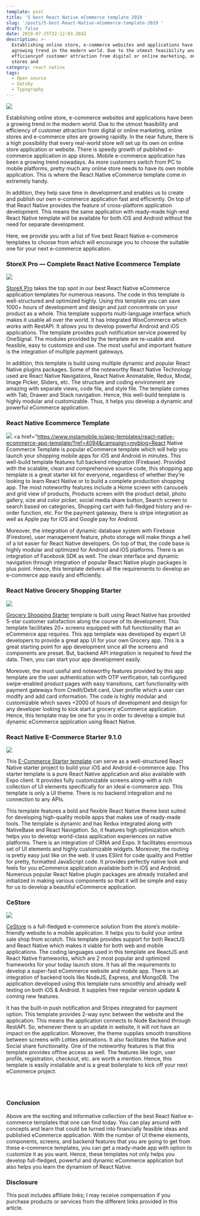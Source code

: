 ```yaml
---
template: post
title: '5 best React Native eCommerce template 2019 '
slug: '/posts/5-best-React-Native-eCommerce-template-2019 '
draft: false
date: 2019-07-25T22:12:03.284Z
description: >-
  Establishing online store, e-commerce websites and applications have been
  agrowing trend in the modern world. Due to the utmost feasibility and
  efficiencyof customer attraction from digital or online marketing, online
  stores and
category: react native
tags:
  - Open source
  - Gatsby
  - Typography
---
```

![](https://cdn-images-1.medium.com/max/800/0*lppQqiRCwd7zkGWu.png)

Establishing online store, e-commerce websites and applications have been a
growing trend in the modern world. Due to the utmost feasibility and efficiency
of customer attraction from digital or online marketing, online stores and
e-commerce sites are growing rapidly. In the near future, there is a high
possibility that every real-world store will set up its own on online store
application or website. There is speedy growth of published e-commerce
application in app stores. Mobile e-commerce application has been a growing
trend nowadays. As more customers switch from PC to mobile platforms, pretty
much any online store needs to have its own mobile application. This is where
the React Native eCommerce template come in extremely handy.

In addition, they help save time in development and enables us to create and
publish our own e-commerce application fast and efficiently. On top of that
React Native provides the feature of cross-platform application development.
This means the same application with ready-made high-end React Native template
will be available for both iOS and Android without the need for separate
development.

Here, we provide you with a list of five best React Native e-commerce templates
to choose from which will encourage you to choose the suitable one for your next
e-commerce application.

### StoreX Pro — Complete React Native Ecommerce Template

![](https://cdn-images-1.medium.com/max/800/0*6myq3KgwS16eCO9B.png)

[StoreX Pro](http://1.envato.market/70vE3) takes the top spot in our best React
Native eCommerce application templates for numerous reasons. The code in this
template is well-structured and optimized highly. Using this template you can
save 1000+ hours of development and design and just concentrate on your product
as a whole. This template supports multi-language interface which makes it
usable all over the world. It has integrated WooCommerce which works with
RestAPI. It allows you to develop powerful Android and iOS applications. The
template provides push notification service powered by OneSignal. The modules
provided by the template are re-usable and feasible, easy to customize and use.
The most useful and important feature is the integration of multiple payment
gateways.

In addition, this template is build using multiple dynamic and popular React
Native plugins packages. Some of the noteworthy React Native Technology used are
React Native Navigations, React Native Animatable, Redux, Modal, Image Picker,
Sliders, etc. The structure and coding environment are amazing with separate
views, code file, and style file. The template comes with Tab, Drawer and Stack
navigation. Hence, this well-build template is highly modular and customizable.
Thus, it helps you develop a dynamic and powerful eCommerce application.

### React Native Ecommerce Template

![](https://cdn-images-1.medium.com/max/800/0*8m80LqTiP_IkE3HL.png)
<a href="https://www.instamobile.io/app-templates/react-native-ecommerce-app-template/?ref=4094&campaign=myblog>React Native Ecommerce Template </a>
is popular eCommerce template which will help you launch your shopping mobile
apps for iOS and Android in minutes. This well-build template features full
backend integration (Firebase). Provided with the scalable, clean and
comprehensive source code, this shopping app template is a great starter kit for
everyone, regardless of whether they’re looking to learn React Native or to
build a complete production shopping app. The most noteworthy features include a
Home screen with carousels and grid view of products, Products screen with the
product detail, photo gallery, size and color picker, social media share button,
Search screen to search based on categories, Shopping cart with full-fledged
history and re-order function, etc. For the payment gateway, there is stripe
integration as well as Apple pay for iOS and Google pay for Android.

Moreover, the integration of dynamic database system with Firebase (Firestore),
user management feature, photo storage will make things a hell of a lot easier
for React Native developers. On top of that, the code base is highly modular and
optimized for Android and iOS platforms. There is an integration of Facebook SDK
as well. The clean interface and dynamic navigation through integration of
popular React Native plugin packages is plus point. Hence, this template
delivers all the requirements to develop an e-commerce app easily and
efficiently.

### React Native Grocery Shopping Starter

![](https://cdn-images-1.medium.com/max/800/0*GBUTOm44s8rZsBko.jpg)

[Grocery Shopping
Starter](https://store.enappd.com/product/react-native-grocery-shopping-starter/?aff=7)
template is built using React Native has provided 5-star customer satisfaction
along the course of its development. This template facilitates 20+ screens
equipped with full functionality that an eCommerce app requires. This app
template was developed by expert UI developers to provide a great app UI for
your own Grocery app. This is a great starting point for app development since
all the screens and components are preset. But, backend API integration is
required to feed the data. Then, you can start your app development easily.

Moreover, the most useful and noteworthy features provided by this app template
are the user authentication with OTP verification, tab configured swipe-enabled
product pages with easy transitions, cart functionality with payment gateways
from Credit/Debit card, User profile which a user can modify and add card
information. The code is highly modular and customizable which saves +2000 of
hours of development and design for any developer looking to kick start a
grocery eCommerce application. Hence, this template may be one for you in order
to develop a simple but dynamic eCommerce application using React Native.

### React Native E-Commerce Starter 9.1.0

![](https://cdn-images-1.medium.com/max/800/0*tmnf9EQEdCPjIdkP.png)

This [E-Commerce Starter
template](https://market.nativebase.io/view/react-native-e-commerce-starter?utm_source=StrapMobile&utm_medium=website&utm_campaign=StrapMobile)
can serve as a well-structured React Native starter project to build your iOS
and Android e-commerce app. This starter template is a pure React Native
application and also available with Expo client. It provides fully customizable
screens along-with a rich collection of UI elements specifically for an ideal
e-commerce app. This template is only a UI theme. There is no backend
integration and no connection to any APIs.

This template features a bold and flexible React Native theme best suited for
developing high-quality mobile apps that makes use of ready-made tools. The
template is dynamic and has Redux integrated along with NativeBase and React
Navigation. So, it features high optimization which helps you to develop
world-class application experiences on native platforms. There is an integration
of CRNA and Expo. It facilitates enormous set of UI elements and highly
customizable widgets. Moreover, the routing is pretty easy just like on the web.
It uses ESlint for code quality and Prettier for pretty, formatted JavaScript
code. It provides perfectly native look and feels for you eCommerce application
available both in iOS and Android. Numerous popular React Native plugin packages
are already installed and initialized in making various components so that it
will be simple and easy for us to develop a beautiful eCommerce application.

### CeStore

![](https://cdn-images-1.medium.com/max/800/0*icNW_BiW4IzdJBj6.png)

[CeStore](http://1.envato.market/LdMAO) is a full-fledged e-commerce solution
from the store’s mobile-friendly website to a mobile application. It helps you
to build your online sale shop from scratch. This template provides support for
both ReactJS and React Native which makes it viable for both web and mobile
applications. The coding languages used in this template are ReactJS and React
Native frameworks, which are 2 most popular and optimized frameworks for your
today launch store. It has all the requirements to develop a super-fast
eCommerce website and mobile app. There is an integration of backend tools like
NodeJS, Express, and MongoDB. The application developed using this template runs
smoothly and already well testing on both iOS & Android. It supplies free
regular version update & coming new features.

It has the built-in push notification and Stripes integrated for payment option.
This template provides 2-way sync between the website and the application. This
means the application connects to Node Backend through RestAPI. So, whenever
there is an update in website, it will not have an impact on the application.
Moreover, the theme supplies smooth transitions between screens with Lotties
animations. It also facilitates the Native and Social share functionality. One
of the noteworthy features is that this template provides offline access as
well. The features like login, user profile, registration, checkout, etc. are
worth a mention. Hence, this template is easily installable and is a great
boilerplate to kick off your next eCommerce project.

### <br> 

### Conclusion

Above are the exciting and informative collection of the best React Native
e-commerce templates that one can find today. You can play around with concepts
and learn that could be turned into financially feasible ideas and published
eCommerce application. With the number of UI theme elements, components,
screens, and backend features that you are going to get from these e-commerce
templates, you can get a ready-made app with option to customize it as you want.
Hence, these templates not only helps you develop full-fledged, powerful and
dynamic eCommerce application but also helps you learn the dynamism of React
Native.

### Disclosure

This post includes affiliate links; I may receive compensation if you purchase
products or services from the different links provided in this article.
